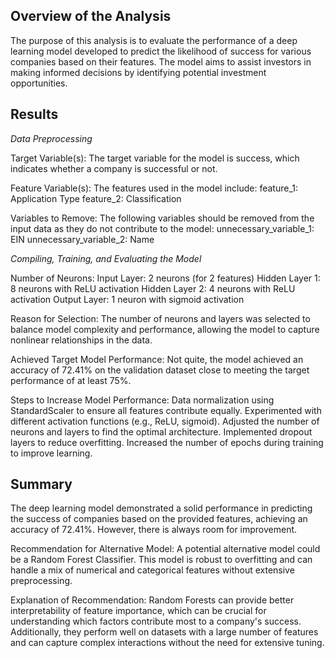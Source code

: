 ## Overview of the Analysis
The purpose of this analysis is to evaluate the performance of a deep learning model developed to predict the likelihood of success for various companies based on their features. The model aims to assist investors in making informed decisions by identifying potential investment opportunities.

## Results
*Data Preprocessing*

Target Variable(s):
The target variable for the model is success, which indicates whether a company is successful or not.

Feature Variable(s):
The features used in the model include:
feature_1: Application Type
feature_2: Classification

Variables to Remove:
The following variables should be removed from the input data as they do not contribute to the model:
unnecessary_variable_1: EIN
unnecessary_variable_2: Name

*Compiling, Training, and Evaluating the Model*

Number of Neurons:
Input Layer: 2 neurons (for 2 features)
Hidden Layer 1: 8 neurons with ReLU activation
Hidden Layer 2: 4 neurons with ReLU activation
Output Layer: 1 neuron with sigmoid activation

Reason for Selection:
The number of neurons and layers was selected to balance model complexity and performance, allowing the model to capture nonlinear relationships in the data.

Achieved Target Model Performance:
Not quite, the model achieved an accuracy of 72.41% on the validation dataset close to meeting the target performance of at least 75%.

Steps to Increase Model Performance:
Data normalization using StandardScaler to ensure all features contribute equally.
Experimented with different activation functions (e.g., ReLU, sigmoid).
Adjusted the number of neurons and layers to find the optimal architecture.
Implemented dropout layers to reduce overfitting.
Increased the number of epochs during training to improve learning.

## Summary
The deep learning model demonstrated a solid performance in predicting the success of companies based on the provided features, achieving an accuracy of 72.41%. However, there is always room for improvement.

Recommendation for Alternative Model:
A potential alternative model could be a Random Forest Classifier. This model is robust to overfitting and can handle a mix of numerical and categorical features without extensive preprocessing.

Explanation of Recommendation:
Random Forests can provide better interpretability of feature importance, which can be crucial for understanding which factors contribute most to a company's success. Additionally, they perform well on datasets with a large number of features and can capture complex interactions without the need for extensive tuning.
